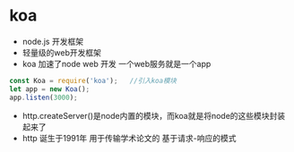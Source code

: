 # koa
 - node.js   开发框架
 - 轻量级的web开发框架
 - koa  加速了node web 开发  一个web服务就是一个app
 ```javascript
 const Koa = require('koa');   //引入koa模块
 let app = new Koa();
 app.listen(3000);
 ```

 - http.createServer()是node内置的模块，而koa就是将node的这些模块封装起来了
 - http 诞生于1991年  用于传输学术论文的  基于请求-响应的模式